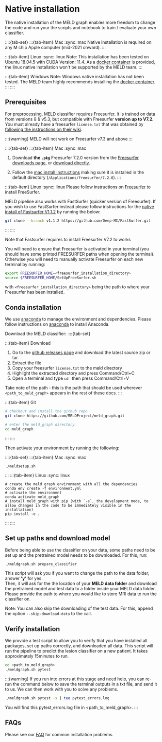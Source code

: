 # Native installation 

The native installation of the MELD graph enables more freedom to change the code and run your the scripts and notebook to train / evaluate your own classifier.

::::{tab-set}
:::{tab-item} Mac
:sync: mac
Native installation is required on any M chip Apple computer (mid-2021 onward).
:::

:::{tab-item} Linux
:sync: linux
Note: This installation has been tested on Ubuntu 18.04.5 with CUDA Version: 11.4. As a [docker container](https://meld-graph.readthedocs.io/en/latest/install_docker.html) is provided, the linux native installation won't be supported by the MELD team.
:::

:::{tab-item} Windows
Note: Windows native installation has not been tested. The MELD team highly recommends installing the [docker container](https://meld-graph.readthedocs.io/en/latest/install_docker.html).
:::
::::

## Prerequisites
For preprocessing, MELD classifier requires Freesurfer. It is trained on data from versions 6 & v5.3, but compatible with Freesurfer **version up to V7.2**. You must already have a freesurfer `license.txt` that was obtained by [following the instructions on their wiki](https://surfer.nmr.mgh.harvard.edu/fswiki/License).

:::{warning}
MELD will not work on Freesurfer v7.3 and above
:::

::::{tab-set}
:::{tab-item} Mac
:sync: mac
1. Download **the `.pkg`** Freesurfer 7.2.0  version from the [Freesurfer downloads page](https://surfer.nmr.mgh.harvard.edu/fswiki/rel7downloads#A7.2.0release), or [download directly](https://surfer.nmr.mgh.harvard.edu/pub/dist/freesurfer/7.2.0/freesurfer-darwin-macOS-7.2.0.pkg).

2. Follow the [mac install instructions](https://surfer.nmr.mgh.harvard.edu/fswiki//FS7_mac#Performingtheinstall) making sure it is installed in the default directory (`/Applications/freesurfer/7.2.0`).
:::

:::{tab-item} Linux
:sync: linux
Please follow instructions on [Freesurfer](https://surfer.nmr.mgh.harvard.edu/fswiki/DownloadAndInstall) to install FreeSurfer. 

MELD pipeline also works with FastSurfer (quicker version of Freesurfer). If you wish to use FastSurfer instead please follow instructions for the [native install of Fastsurfer V1.1.2](https://github.com/Deep-MI/FastSurfer.git) by running the below:
```bash
git clone --branch v1.1.2 https://github.com/Deep-MI/FastSurfer.git
```
:::
::::

Note that Fastsurfer requires to install Freesurfer V7.2 to works 

You will need to ensure that Freesurfer is activated in your terminal (you should have some printed FREESURFER paths when opening the terminal). Otherwise you will need to manually activate Freesurfer on each new terminal by running: 
```bash
export FREESURFER_HOME=<freesurfer_installation_directory>
source $FREESURFER_HOME/SetUpFreeSurfer.sh
```

with `<freesurfer_installation_directory>` being the path to where your Freesurfer has been installed.


## Conda installation
We use [anaconda](https://docs.anaconda.com/anaconda/install/mac-os/) to manage the environment and dependencies. Please follow instructions on [anaconda](https://docs.anaconda.com/anaconda/install/mac-os/) to install Anaconda.

Download the MELD classifier:
::::{tab-set}

:::{tab-item} Download

1. Go to the [github releases page](https://github.com/MELDProject/meld_graph/releases) and download the latest source zip or tar.
2. Extract the file
3. Copy your freesurfer `license.txt` to the meld directory
4. Highlight the extracted directory and press Command/Ctrl+C
5. Open a terminal and type `cd ` then press Command/Ctrl+V

Take note of the path - this is the path that should be used wherever `<path_to_meld_graph>` appears in the rest of these docs.
:::

:::{tab-item} Git
```bash
# checkout and install the github repo 
git clone https://github.com/MELDProject/meld_graph.git 

# enter the meld_graph directory
cd meld_graph
```
:::
::::

Then activate your environment by running the following:

::::{tab-set}
:::{tab-item} Mac
:sync: mac
```
./meldsetup.sh
```
:::
:::{tab-item} Linux
:sync: linux
```
# create the meld graph environment with all the dependencies 
conda env create -f environment.yml
# activate the environment
conda activate meld_graph
# install meld_graph with pip (with `-e`, the development mode, to allow changes in the code to be immediately visible in the installation)
pip install -e .
```
:::
::::

## Set up paths and download model
Before being able to use the classifier on your data, some paths need to be set up and the pretrained model needs to be downloaded. For this, run:
```bash
./meldgraph.sh prepare_classifier
```

This script will ask you if you want to change the path to the data folder, answer **'y'** for yes. \
Then, it will ask for the the location of your **MELD data folder** and download the pretrained model and test data to a folder inside your MELD data folder. Please provide the path to where you would like to store MRI data to run the classifier on.


Note: You can also skip the downloading of the test data. For this, append the option `--skip-download-data` to the call.

## Verify installation
We provide a test script to allow you to verify that you have installed all packages, set up paths correctly, and downloaded all data. This script will run the pipeline to predict the lesion classifier on a new patient. It takes approximately 15minutes to run.

```bash
cd <path_to_meld_graph>
./meldgraph.sh pytest
```
:::{warning}
If you run into errors at this stage and need help, you can re-run the command below to save the terminal outputs in a txt file, and send it to us. We can then work with you to solve any problems.

```bash
./meldgraph.sh pytest -s | tee pytest_errors.log
```
You will find this pytest_errors.log file in <path_to_meld_graph>. 
:::

## FAQs
Please see our [FAQ](https://meld-graph.readthedocs.io/en/latest/FAQs.html) for common installation problems.


